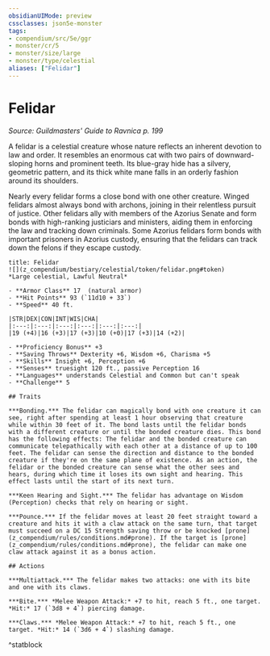 ```yaml
---
obsidianUIMode: preview
cssclasses: json5e-monster
tags:
- compendium/src/5e/ggr
- monster/cr/5
- monster/size/large
- monster/type/celestial
aliases: ["Felidar"]
---
```

# Felidar
*Source: Guildmasters' Guide to Ravnica p. 199*  

A felidar is a celestial creature whose nature reflects an inherent devotion to law and order. It resembles an enormous cat with two pairs of downward-sloping horns and prominent teeth. Its blue-gray hide has a silvery, geometric pattern, and its thick white mane falls in an orderly fashion around its shoulders.

Nearly every felidar forms a close bond with one other creature. Winged felidars almost always bond with archons, joining in their relentless pursuit of justice. Other felidars ally with members of the Azorius Senate and form bonds with high-ranking justiciars and ministers, aiding them in enforcing the law and tracking down criminals. Some Azorius felidars form bonds with important prisoners in Azorius custody, ensuring that the felidars can track down the felons if they escape custody.

```ad-statblock
title: Felidar
![](z_compendium/bestiary/celestial/token/felidar.png#token)
*Large celestial, Lawful Neutral*

- **Armor Class** 17  (natural armor)
- **Hit Points** 93 (`11d10 + 33`)
- **Speed** 40 ft.

|STR|DEX|CON|INT|WIS|CHA|
|:---:|:---:|:---:|:---:|:---:|:---:|
|19 (+4)|16 (+3)|17 (+3)|10 (+0)|17 (+3)|14 (+2)|

- **Proficiency Bonus** +3
- **Saving Throws** Dexterity +6, Wisdom +6, Charisma +5
- **Skills** Insight +6, Perception +6
- **Senses** truesight 120 ft., passive Perception 16
- **Languages** understands Celestial and Common but can't speak
- **Challenge** 5

## Traits

***Bonding.*** The felidar can magically bond with one creature it can see, right after spending at least 1 hour observing that creature while within 30 feet of it. The bond lasts until the felidar bonds with a different creature or until the bonded creature dies. This bond has the following effects: The felidar and the bonded creature can communicate telepathically with each other at a distance of up to 100 feet. The felidar can sense the direction and distance to the bonded creature if they're on the same plane of existence. As an action, the felidar or the bonded creature can sense what the other sees and hears, during which time it loses its own sight and hearing. This effect lasts until the start of its next turn.

***Keen Hearing and Sight.*** The felidar has advantage on Wisdom (Perception) checks that rely on hearing or sight.

***Pounce.*** If the felidar moves at least 20 feet straight toward a creature and hits it with a claw attack on the same turn, that target must succeed on a DC 15 Strength saving throw or be knocked [prone](z_compendium/rules/conditions.md#prone). If the target is [prone](z_compendium/rules/conditions.md#prone), the felidar can make one claw attack against it as a bonus action.

## Actions

***Multiattack.*** The felidar makes two attacks: one with its bite and one with its claws.

***Bite.*** *Melee Weapon Attack:* +7 to hit, reach 5 ft., one target. *Hit:* 17 (`3d8 + 4`) piercing damage.

***Claws.*** *Melee Weapon Attack:* +7 to hit, reach 5 ft., one target. *Hit:* 14 (`3d6 + 4`) slashing damage.
```
^statblock
